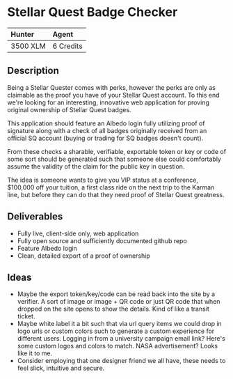 # Stellar Quest Badge Checker

| Hunter | Agent
| :- | :-
| 3500 XLM | 6 Credits

## Description

Being a Stellar Quester comes with perks, however the perks are only as claimable as the proof you have of your Stellar Quest account. To this end we're looking for an interesting, innovative web application for proving original ownership of Stellar Quest badges.

This application should feature an Albedo login fully utilizing proof of signature along with a check of all badges originally received from an official SQ account (buying or trading for SQ badges doesn't count).

From these checks a sharable, verifiable, exportable token or key or code of some sort should be generated such that someone else could comfortably assume the validity of the claim for the public key in question.

The idea is someone wants to give you VIP status at a conference, $100,000 off your tuition, a first class ride on the next trip to the Karman line, but before they can do that they need proof of Stellar Quest greatness.

## Deliverables

- Fully live, client-side only, web application 
- Fully open source and sufficiently documented github repo
- Feature Albedo login
- Clean, detailed export of a proof of ownership

## Ideas

- Maybe the export token/key/code can be read back into the site by a verifier. A sort of image or image + QR code or just QR code that when dropped on the site opens to show the details. Kind of like a transit ticket.
- Maybe white label it a bit such that via url query items we could drop in logo urls or custom colors such to generate a custom experience for different users. Logging in from a university campaign email link? Here's some custom logos and colors to match. NASA advertisement? Looks like it to me.
- Consider employing that one designer friend we all have, these needs to feel slick, intuitive and secure.